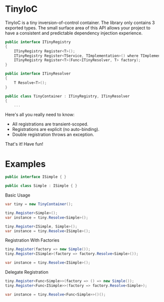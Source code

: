 # TinyIoC
TinyIoC is a tiny inversion-of-control container. The library only contains 3 exported types.
The small surface area of this API allows your project to have a consistent and predictable dependency injection experience.
```c#
public interface ITinyRegistry
{
    ITinyRegistry Register<T>();
    ITinyRegistry Register<TService, TImplementation>() where TImplementation : TService;
    ITinyRegistry Register<T>(Func<ITinyResolver, T> factory);
}

public interface ITinyResolver
{
    T Resolve<T>();
}

public class TinyContainer : ITinyRegistry, ITinyResolver
{
	...
```
Here's all you really need to know:
- All registrations are transient-scoped.
- Registrations are explicit (no auto-binding).
- Double registration throws an exception.

That's it! Have fun!
# Examples
```c#
public interface ISimple { }

public class Simple : ISimple { }
```
Basic Usage
```c#
var tiny = new TinyContainer();

tiny.Register<Simple>();
var instance = tiny.Resolve<Simple>();

tiny.Register<ISimple, Simple>();
var instance = tiny.Resolve<ISimple>();
```
Registration With Factories
```c#
tiny.Register(factory => new Simple());
tiny.Register<ISimple>(factory => factory.Resolve<Simple>());

var instance = tiny.Resolve<ISimple>();
```
Delegate Registration
```c#
tiny.Register<Func<Simple>>(factory => () => new Simple());
tiny.Register<Func<ISimple>>(factory => factory.Resolve<Simple>);

var instance = tiny.Resolve<Func<Simple>>()();
```
